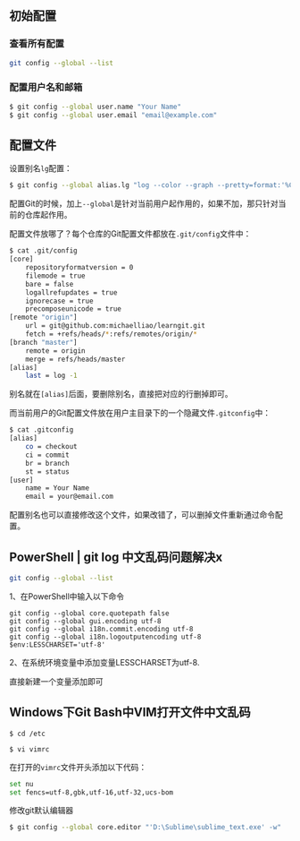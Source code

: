 ## 初始配置

### 查看所有配置

```bash
git config --global --list
```

### 配置用户名和邮箱

```bash
$ git config --global user.name "Your Name"
$ git config --global user.email "email@example.com"
```

## 配置文件

设置别名`lg`配置：

```bash
$ git config --global alias.lg "log --color --graph --pretty=format:'%Cred%h%Creset -%C(yellow)%d%Creset %s %Cgreen(%cr) %C(bold blue)<%an>%Creset' --abbrev-commit"
```

配置Git的时候，加上`--global`是针对当前用户起作用的，如果不加，那只针对当前的仓库起作用。

配置文件放哪了？每个仓库的Git配置文件都放在`.git/config`文件中：

```bash
$ cat .git/config 
[core]
    repositoryformatversion = 0
    filemode = true
    bare = false
    logallrefupdates = true
    ignorecase = true
    precomposeunicode = true
[remote "origin"]
    url = git@github.com:michaelliao/learngit.git
    fetch = +refs/heads/*:refs/remotes/origin/*
[branch "master"]
    remote = origin
    merge = refs/heads/master
[alias]
    last = log -1
```

别名就在`[alias]`后面，要删除别名，直接把对应的行删掉即可。

而当前用户的Git配置文件放在用户主目录下的一个隐藏文件`.gitconfig`中：

```bash
$ cat .gitconfig
[alias]
    co = checkout
    ci = commit
    br = branch
    st = status
[user]
    name = Your Name
    email = your@email.com
```

配置别名也可以直接修改这个文件，如果改错了，可以删掉文件重新通过命令配置。

## PowerShell | git log 中文乱码问题解决x

```bash
git config --global --list
```

1、在PowerShell中输入以下命令

```shell
git config --global core.quotepath false
git config --global gui.encoding utf-8
git config --global i18n.commit.encoding utf-8
git config --global i18n.logoutputencoding utf-8
$env:LESSCHARSET='utf-8'
```

2、在系统环境变量中添加变量LESSCHARSET为utf-8.


直接新建一个变量添加即可

## Windows下Git Bash中VIM打开文件中文乱码

```shell
$ cd /etc

$ vi vimrc
```

在打开的`vimrc`文件开头添加以下代码：

```bash
set nu
set fencs=utf-8,gbk,utf-16,utf-32,ucs-bom
```

修改git默认编辑器

```bash
$ git config --global core.editor "'D:\Sublime\sublime_text.exe' -w"
```

